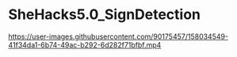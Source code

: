 # SheHacks5.0_SignDetection

https://user-images.githubusercontent.com/90175457/158034549-41f34da1-6b74-49ac-b292-6d282f71bfbf.mp4

